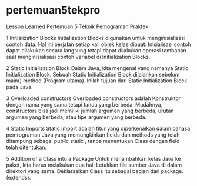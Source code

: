 # pertemuan5tekpro

Lesson Learned Pertemuan 5 Teknik Pemograman Praktek

1 Initialization Blocks
Initialization Blocks digunakan untuk menginisialisasi contoh data. Hal ini berjalan setiap kali objek kelas dibuat. Inisialisasi contoh dapat dilakukan secara langsung tetapi dapat dilakukan operasi tambahan saat menginisialisasi contoh variabel di Initialization Blocks.

2 Static Initialization Block
Dalam Java, kita mengenal yang namanya Static Initialization Block. Sebuah Static Initialization Block dijalankan sebelum main() method (Program utama). Inilah tujuan dari Static Initialization Block pada Java.

3 Overloaded constructors
Overloaded constructors adalah Konstruktor dengan nama yang sama tetapi tanda yang berbeda. Mudahnya, constructors bisa jadi memiliki jumlah argumen yang berbeda, urutan argumen yang berbeda, atau tipe argumen yang berbeda.

4 Static Imports
Static import adalah fitur yang diperkenalkan dalam bahasa pemrograman Java yang memungkinkan fields dan methods yang telah ditampung sebagai public static , tanpa menentukan Class dengan field telah ditentukan. 

5 Addition of a Class into a Package
Untuk menambahkan kelas Java ke paket, kita harus melakukan dua hal: Letakkan file sumber Java di dalam direktori yang sama. Deklarasikan Class itu sebagai bagian dari package. (extends).
